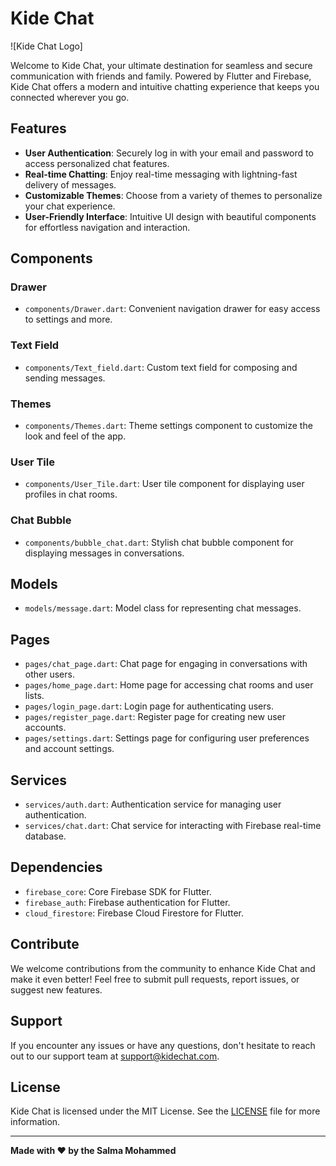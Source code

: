 # Kide Chat

![Kide Chat Logo]

Welcome to Kide Chat, your ultimate destination for seamless and secure communication with friends and family. Powered by Flutter and Firebase, Kide Chat offers a modern and intuitive chatting experience that keeps you connected wherever you go.

## Features

- **User Authentication**: Securely log in with your email and password to access personalized chat features.
- **Real-time Chatting**: Enjoy real-time messaging with lightning-fast delivery of messages.
- **Customizable Themes**: Choose from a variety of themes to personalize your chat experience.
- **User-Friendly Interface**: Intuitive UI design with beautiful components for effortless navigation and interaction.

## Components

### Drawer

- `components/Drawer.dart`: Convenient navigation drawer for easy access to settings and more.

### Text Field

- `components/Text_field.dart`: Custom text field for composing and sending messages.

### Themes

- `components/Themes.dart`: Theme settings component to customize the look and feel of the app.

### User Tile

- `components/User_Tile.dart`: User tile component for displaying user profiles in chat rooms.

### Chat Bubble

- `components/bubble_chat.dart`: Stylish chat bubble component for displaying messages in conversations.

## Models

- `models/message.dart`: Model class for representing chat messages.

## Pages

- `pages/chat_page.dart`: Chat page for engaging in conversations with other users.
- `pages/home_page.dart`: Home page for accessing chat rooms and user lists.
- `pages/login_page.dart`: Login page for authenticating users.
- `pages/register_page.dart`: Register page for creating new user accounts.
- `pages/settings.dart`: Settings page for configuring user preferences and account settings.

## Services

- `services/auth.dart`: Authentication service for managing user authentication.
- `services/chat.dart`: Chat service for interacting with Firebase real-time database.

## Dependencies

- `firebase_core`: Core Firebase SDK for Flutter.
- `firebase_auth`: Firebase authentication for Flutter.
- `cloud_firestore`: Firebase Cloud Firestore for Flutter.

## Contribute

We welcome contributions from the community to enhance Kide Chat and make it even better! Feel free to submit pull requests, report issues, or suggest new features.

## Support

If you encounter any issues or have any questions, don't hesitate to reach out to our support team at support@kidechat.com.

## License

Kide Chat is licensed under the MIT License. See the [LICENSE](LICENSE) file for more information.

---

**Made with ❤️ by the Salma Mohammed**